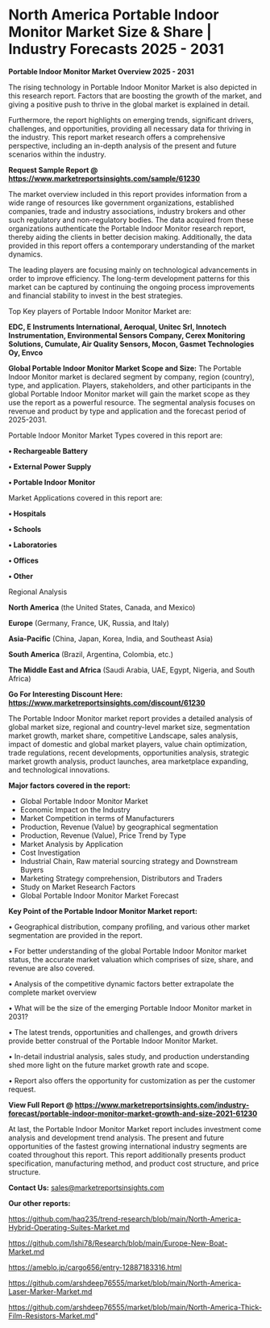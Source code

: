 # North America Portable Indoor Monitor Market Size & Share | Industry Forecasts 2025 - 2031

<Strong> Portable Indoor Monitor Market Overview 2025 - 2031</strong>

The rising technology in Portable Indoor Monitor Market is also depicted in this research report. Factors that are boosting the growth of the market, and giving a positive push to thrive in the global market is explained in detail.

Furthermore, the report highlights on emerging trends, significant drivers, challenges, and opportunities, providing all necessary data for thriving in the industry. This report market research offers a comprehensive perspective, including an in-depth analysis of the present and future scenarios within the industry.

<strong>Request Sample Report @ <a href=https://www.marketreportsinsights.com/sample/61230>https://www.marketreportsinsights.com/sample/61230</a></strong>

The market overview included in this report provides information from a wide range of resources like government organizations, established companies, trade and industry associations, industry brokers and other such regulatory and non-regulatory bodies. The data acquired from these organizations authenticate the Portable Indoor Monitor research report, thereby aiding the clients in better decision making. Additionally, the data provided in this report offers a contemporary understanding of the market dynamics.

The leading players are focusing mainly on technological advancements in order to improve efficiency. The long-term development patterns for this market can be captured by continuing the ongoing process improvements and financial stability to invest in the best strategies.

Top Key players of Portable Indoor Monitor Market are:

<strong>EDC, E Instruments International, Aeroqual, Unitec Srl, Innotech Instrumentation, Environmental Sensors Company, Cerex Monitoring Solutions, Cumulate, Air Quality Sensors, Mocon, Gasmet Technologies Oy, Envco</strong>

<strong><b>Global Portable Indoor Monitor Market Scope and Size:</b></strong>
The Portable Indoor Monitor market is declared segment by company, region (country), type, and application. Players, stakeholders, and other participants in the global Portable Indoor Monitor market will gain the market scope as they use the report as a powerful resource. The segmental analysis focuses on revenue and product by type and application and the forecast period of 2025-2031.

Portable Indoor Monitor Market Types covered in this report are:

<strong>• Rechargeable Battery

• External Power Supply

• Portable Indoor Monitor</strong>

Market Applications covered in this report are:

<strong>• Hospitals

• Schools

• Laboratories

• Offices

• Other</strong> 

Regional Analysis

<strong>North America</strong> (the United States, Canada, and Mexico)

<strong>Europe</strong> (Germany, France, UK, Russia, and Italy)

<strong>Asia-Pacific</strong> (China, Japan, Korea, India, and Southeast Asia)

<strong>South America</strong> (Brazil, Argentina, Colombia, etc.)

<strong>The Middle East and Africa</strong> (Saudi Arabia, UAE, Egypt, Nigeria, and South Africa)

<strong>Go For Interesting Discount Here: <a href=https://www.marketreportsinsights.com/discount/61230>https://www.marketreportsinsights.com/discount/61230</a></strong>

The Portable Indoor Monitor market report provides a detailed analysis of global market size, regional and country-level market size, segmentation market growth, market share, competitive Landscape, sales analysis, impact of domestic and global market players, value chain optimization, trade regulations, recent developments, opportunities analysis, strategic market growth analysis, product launches, area marketplace expanding, and technological innovations.

<strong><b>Major factors covered in the report:</b></strong>
<ul>
  <li>Global Portable Indoor Monitor Market </li>
  <li>Economic Impact on the Industry</li>
  <li>Market Competition in terms of Manufacturers</li>
  <li>Production, Revenue (Value) by geographical segmentation</li>
  <li>Production, Revenue (Value), Price Trend by Type</li>
  <li>Market Analysis by Application</li>
  <li>Cost Investigation</li>
  <li>Industrial Chain, Raw material sourcing strategy and Downstream Buyers</li>
  <li>Marketing Strategy comprehension, Distributors and Traders</li>
  <li>Study on Market Research Factors</li>
  <li>Global Portable Indoor Monitor Market Forecast</li>
</ul>

<strong><b>Key Point of the Portable Indoor Monitor Market report:</b></strong>

• Geographical distribution, company profiling, and various other market segmentation are provided in the report.

• For better understanding of the global Portable Indoor Monitor market status, the accurate market valuation which comprises of size, share, and revenue are also covered.

• Analysis of the competitive dynamic factors better extrapolate the complete market overview

• What will be the size of the emerging Portable Indoor Monitor market in 2031?

• The latest trends, opportunities and challenges, and growth drivers provide better construal of the Portable Indoor Monitor Market.

• In-detail industrial analysis, sales study, and production understanding shed more light on the future market growth rate and scope.

• Report also offers the opportunity for customization as per the customer request.

<strong><b>View Full Report @ <a href=https://www.marketreportsinsights.com/industry-forecast/portable-indoor-monitor-market-growth-and-size-2021-61230>https://www.marketreportsinsights.com/industry-forecast/portable-indoor-monitor-market-growth-and-size-2021-61230</a></b></strong>


At last, the Portable Indoor Monitor Market report includes investment come analysis and development trend analysis. The present and future opportunities of the fastest growing international industry segments are coated throughout this report. This report additionally presents product specification, manufacturing method, and product cost structure, and price structure.

<strong>Contact Us:</strong>
sales@marketreportsinsights.com

<strong>Our other reports:</strong>

<a href=https://github.com/haq235/trend-research/blob/main/North-America-Hybrid-Operating-Suites-Market.md>https://github.com/haq235/trend-research/blob/main/North-America-Hybrid-Operating-Suites-Market.md</a>

<a href=https://github.com/Ishi78/Research/blob/main/Europe-New-Boat-Market.md>https://github.com/Ishi78/Research/blob/main/Europe-New-Boat-Market.md</a>

<a href=https://ameblo.jp/cargo656/entry-12887183316.html>https://ameblo.jp/cargo656/entry-12887183316.html</a>

<a href=https://github.com/arshdeep76555/market/blob/main/North-America-Laser-Marker-Market.md>https://github.com/arshdeep76555/market/blob/main/North-America-Laser-Marker-Market.md</a>

<a href=https://github.com/arshdeep76555/market/blob/main/North-America-Thick-Film-Resistors-Market.md>https://github.com/arshdeep76555/market/blob/main/North-America-Thick-Film-Resistors-Market.md</a>"
